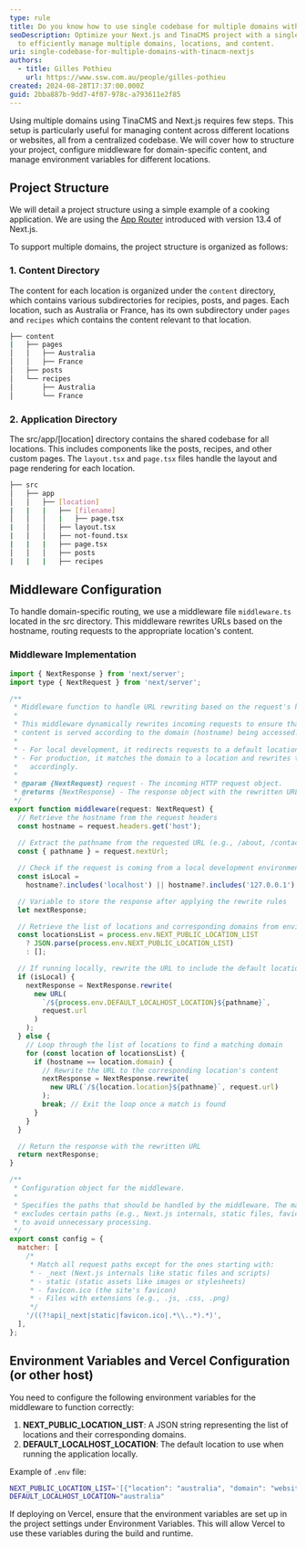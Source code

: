 ```yaml
---
type: rule
title: Do you know how to use single codebase for multiple domains with TinaCMS and Next.js?
seoDescription: Optimize your Next.js and TinaCMS project with a single codebase
  to efficiently manage multiple domains, locations, and content.
uri: single-codebase-for-multiple-domains-with-tinacm-nextjs
authors:
  - title: Gilles Pothieu
    url: https://www.ssw.com.au/people/gilles-pothieu
created: 2024-08-28T17:37:00.000Z
guid: 2bba887b-9dd7-4f07-978c-a793611e2f85
---
```

Using multiple domains using TinaCMS and Next.js requires few steps. This setup is particularly useful for managing content across different locations or websites, all from a centralized codebase. We will cover how to structure your project, configure middleware for domain-specific content, and manage environment variables for different locations.

<!--endintro-->

## Project Structure

We will detail a project structure using a simple example of a cooking application. We are using the [App Router](https://nextjs.org/docs/app) introduced with version 13.4 of Next.js.

To support multiple domains, the project structure is organized as follows:

### 1. **Content Directory**

The content for each location is organized under the `content` directory, which contains various subdirectories for recipies, posts, and pages. Each location, such as Australia or France, has its own subdirectory under `pages` and `recipes` which contains the content relevant to that location.

```bash
├── content
|   ├── pages
│   │   ├── Australia
│   │   ├── France
│   ├── posts
│   └── recipes
│       ├── Australia
│       └── France
```

### 2. **Application Directory**

The src/app/\[location] directory contains the shared codebase for all locations. This includes components like the posts, recipes, and other custom pages. The `layout.tsx` and `page.tsx` files handle the layout and page rendering for each location.

```bash
├── src
│   ├── app
│   │   ├── [location]
|   |   |   ├── [filename]
│   │   │   |   ├── page.tsx
|   │   │   ├── layout.tsx
|   │   │   ├── not-found.tsx
|   |   |   ├── page.tsx
│   │   │   ├── posts
|   |   |   ├── recipes
```

## Middleware Configuration

To handle domain-specific routing, we use a middleware file `middleware.ts` located in the src directory. This middleware rewrites URLs based on the hostname, routing requests to the appropriate location's content.

### Middleware Implementation

```js
import { NextResponse } from 'next/server';
import type { NextRequest } from 'next/server';

/**
 * Middleware function to handle URL rewriting based on the request's hostname.
 * 
 * This middleware dynamically rewrites incoming requests to ensure that 
 * content is served according to the domain (hostname) being accessed.
 * 
 * - For local development, it redirects requests to a default location.
 * - For production, it matches the domain to a location and rewrites the URL 
 *   accordingly.
 *
 * @param {NextRequest} request - The incoming HTTP request object.
 * @returns {NextResponse} - The response object with the rewritten URL.
 */
export function middleware(request: NextRequest) {
  // Retrieve the hostname from the request headers
  const hostname = request.headers.get('host');
  
  // Extract the pathname from the requested URL (e.g., /about, /contact)
  const { pathname } = request.nextUrl;

  // Check if the request is coming from a local development environment
  const isLocal =
    hostname?.includes('localhost') || hostname?.includes('127.0.0.1'); 

  // Variable to store the response after applying the rewrite rules
  let nextResponse;

  // Retrieve the list of locations and corresponding domains from environment variables
  const locationsList = process.env.NEXT_PUBLIC_LOCATION_LIST
    ? JSON.parse(process.env.NEXT_PUBLIC_LOCATION_LIST)
    : [];

  // If running locally, rewrite the URL to include the default location
  if (isLocal) {
    nextResponse = NextResponse.rewrite(
      new URL(
        `/${process.env.DEFAULT_LOCALHOST_LOCATION}${pathname}`,
        request.url
      )
    );
  } else {
    // Loop through the list of locations to find a matching domain
    for (const location of locationsList) {
      if (hostname == location.domain) {
        // Rewrite the URL to the corresponding location's content
        nextResponse = NextResponse.rewrite(
          new URL(`/${location.location}${pathname}`, request.url)
        );
        break; // Exit the loop once a match is found
      }
    }
  }

  // Return the response with the rewritten URL
  return nextResponse;
}

/**
 * Configuration object for the middleware.
 *
 * Specifies the paths that should be handled by the middleware. The matcher 
 * excludes certain paths (e.g., Next.js internals, static files, favicon) 
 * to avoid unnecessary processing.
 */
export const config = {
  matcher: [
    /*
     * Match all request paths except for the ones starting with:
     * - _next (Next.js internals like static files and scripts)
     * - static (static assets like images or stylesheets)
     * - favicon.ico (the site's favicon)
     * - Files with extensions (e.g., .js, .css, .png)
     */
    '/((?!api|_next|static|favicon.ico|.*\\..*).*)',
  ],
};
```

## Environment Variables and Vercel Configuration (or other host)

You need to configure the following environment variables for the middleware to function correctly:

1. **NEXT_PUBLIC_LOCATION_LIST**: A JSON string representing the list of locations and their corresponding domains.
2. **DEFAULT_LOCALHOST_LOCATION**: The default location to use when running the application locally.

Example of `.env` file:

```bash
NEXT_PUBLIC_LOCATION_LIST='[{"location": "australia", "domain": "website-australia.com.au"}, {"location": "france", "domain": "website-france.fr"}]'
DEFAULT_LOCALHOST_LOCATION="australia"
```

If deploying on Vercel, ensure that the environment variables are set up in the project settings under Environment Variables. This will allow Vercel to use these variables during the build and runtime.
